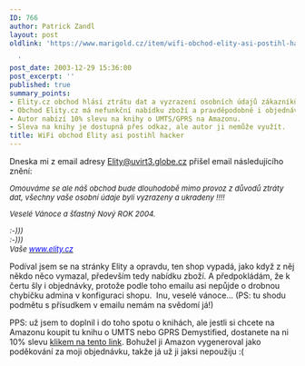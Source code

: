 ```yaml
---
ID: 766
author: Patrick Zandl
layout: post
oldlink: 'https://www.marigold.cz/item/wifi-obchod-elity-asi-postihl-hacker

  '
post_date: 2003-12-29 15:36:00
post_excerpt: ''
published: true
summary_points:
- Elity.cz obchod hlásí ztrátu dat a vyzrazení osobních údajů zákazníků.
- Obchod Elity.cz má nefunkční nabídku zboží a pravděpodobně i objednávkový systém.
- Autor nabízí 10% slevu na knihy o UMTS/GPRS na Amazonu.
- Sleva na knihy je dostupná přes odkaz, ale autor ji nemůže využít.
title: WiFi obchod Elity asi postihl hacker
---
```


<p>
Dneska mi z email adresy <A href="http://beta.marigold.cz/mailto:Elity@uvirt3.globe.cz">Elity@uvirt3.globe.cz</A>&#160;přišel email následujícího znění:</p>
<FONT size=2>
<p>
<EM>Omouváme se ale náš obchod bude dlouhodobě mimo provoz z důvodů ztráty dat, všechny vaše osobní údaje byli vyzrazeny a ukradeny !!!!</EM></p>

<p>
<EM>Veselé Vánoce a šťastný Nový ROK 2004.</EM></p>

<p>
<EM>:-)))<BR></EM><EM>:-))) <BR></EM><EM>Vaše </EM></FONT><A href="http://www.elity.cz"><U><FONT color=#0000ff size=2><EM>www.elity.cz</EM></U></FONT></A></p>

<p>
Podíval jsem se na stránky Elity a opravdu, ten shop vypadá, jako když&#160;z něj někdo něco vymazal, především tedy nabídku zboží. A předpokládám, že k čertu šly i objednávky, protože podle toho emailu&#160;asi nepůjde o drobnou chybičku admina v konfiguraci shopu. &#160;Inu, veselé vánoce... (PS: tu shodu podmětu s přísudkem v emailu nemám na svědomí já!)</p>

<p>
PPS: už jsem to doplnil i do toho spotu o knihách, ale jestli si chcete na Amazonu koupit tu knihu o UMTS nebo GPRS Demystified, dostanete na ni 10% slevu <A href="http://www.amazon.com/exec/obidos/stl/2V40QSUO50MX/103-4779444-7871846" target=_blank>klikem na tento link</A>. Bohužel ji Amazon vygeneroval jako poděkování za moji objednávku, takže já už ji jaksi nepoužiju :(</p>